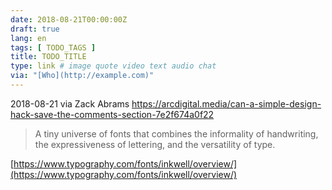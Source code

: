 ```yaml
---
date: 2018-08-21T00:00:00Z
draft: true
lang: en
tags: [ TODO_TAGS ]
title: TODO_TITLE
type: link # image quote video text audio chat
via: "[Who](http://example.com)"
---
```



2018-08-21 via Zack Abrams
https://arcdigital.media/can-a-simple-design-hack-save-the-comments-section-7e2f674a0f22

> A tiny universe of fonts that combines the informality of handwriting, the expressiveness of lettering, and the versatility of type.

[https://www.typography.com/fonts/inkwell/overview/](https://www.typography.com/fonts/inkwell/overview/)

